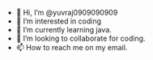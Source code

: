 - 👋 Hi, I’m @yuvraj0909090909
- 👀 I’m interested in coding
- 🌱 I’m currently learning java.
- 💞️ I’m looking to collaborate for coding. 
- 📫 How to reach me on my email.

<!---
yuvraj0909090909/yuvraj0909090909 is a ✨ special ✨ repository because its `README.md` (this file) appears on your GitHub profile.
You can click the Preview link to take a look at your changes.
--->
